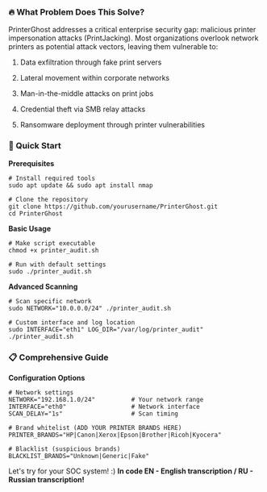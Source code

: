 ### **🔥 What Problem Does This Solve?**
PrinterGhost addresses a critical enterprise security gap: malicious printer impersonation attacks (PrintJacking). Most organizations overlook network printers as potential attack vectors, leaving them vulnerable to:

1. Data exfiltration through fake print servers

2. Lateral movement within corporate networks

3. Man-in-the-middle attacks on print jobs

4. Credential theft via SMB relay attacks

5. Ransomware deployment through printer vulnerabilities

### **🚀 Quick Start**
**Prerequisites**
```
# Install required tools
sudo apt update && sudo apt install nmap

# Clone the repository
git clone https://github.com/yourusername/PrinterGhost.git
cd PrinterGhost
```
**Basic Usage**
```
# Make script executable
chmod +x printer_audit.sh

# Run with default settings
sudo ./printer_audit.sh
```
**Advanced Scanning**
```
# Scan specific network
sudo NETWORK="10.0.0.0/24" ./printer_audit.sh

# Custom interface and log location
sudo INTERFACE="eth1" LOG_DIR="/var/log/printer_audit" ./printer_audit.sh
```
### **📋 Comprehensive Guide**
**Configuration Options**
```
# Network settings
NETWORK="192.168.1.0/24"          # Your network range
INTERFACE="eth0"                  # Network interface
SCAN_DELAY="1s"                   # Scan timing

# Brand whitelist (ADD YOUR PRINTER BRANDS HERE)
PRINTER_BRANDS="HP|Canon|Xerox|Epson|Brother|Ricoh|Kyocera"

# Blacklist (suspicious brands)
BLACKLIST_BRANDS="Unknown|Generic|Fake"
```
Let's try for your SOC system! :) **In code EN - English transcription / RU - Russian transcription!**
